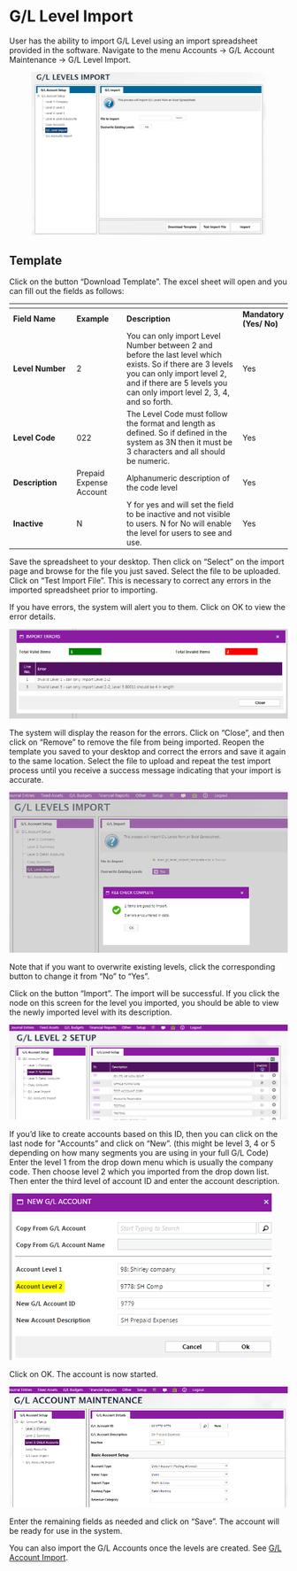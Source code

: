 # G/L Level Import

User has the ability to import G/L Level using an import spreadsheet provided in the software. Navigate to the menu Accounts -> G/L Account Maintenance -> G/L Level Import.

<figure><img src="../../../../.gitbook/assets/image (1236).png" alt=""><figcaption></figcaption></figure>

## Template <a href="#_toc10012383" id="_toc10012383"></a>

Click on the button “Download Template”. The excel sheet will open and you can fill out the fields as follows:

<table data-header-hidden><thead><tr><th width="139"></th><th width="109"></th><th width="382"></th><th></th></tr></thead><tbody><tr><td><strong>Field Name</strong></td><td><strong>Example</strong></td><td><strong>Description</strong></td><td><strong>Mandatory (Yes/ No)</strong></td></tr><tr><td><strong>Level Number</strong></td><td>2</td><td>You can only import Level Number between 2 and before the last level which exists. So if there are 3 levels you can only import level 2, and if there are 5 levels you can only import level 2, 3, 4, and so forth.</td><td>Yes</td></tr><tr><td><strong>Level Code</strong></td><td>022</td><td>The Level Code must follow the format and length as defined. So if defined in the system as 3N then it must be 3 characters and all should be numeric.</td><td>Yes</td></tr><tr><td><strong>Description</strong></td><td>Prepaid Expense Account</td><td>Alphanumeric description of the code level</td><td>Yes</td></tr><tr><td><strong>Inactive</strong></td><td>N</td><td>Y for yes and will set the field to be inactive and not visible to users. N for No will enable the level for users to see and use.</td><td>Yes</td></tr></tbody></table>

Save the spreadsheet to your desktop. Then click on “Select” on the import page and browse for the file you just saved. Select the file to be uploaded. Click on “Test Import File”. This is necessary to correct any errors in the imported spreadsheet prior to importing.

If you have errors, the system will alert you to them. Click on OK to view the error details.

![](<../../../../.gitbook/assets/2 (78).png>)

The system will display the reason for the errors. Click on “Close”, and then click on “Remove” to remove the file from being imported. Reopen the template you saved to your desktop and correct the errors and save it again to the same location. Select the file to upload and repeat the test import process until you receive a success message indicating that your import is accurate.

![](<../../../../.gitbook/assets/3 (28).png>)

Note that if you want to overwrite existing levels, click the corresponding button to change it from “No” to “Yes”.

Click on the button “Import”. The import will be successful. If you click the node on this screen for the level you imported, you should be able to view the newly imported level with its description.

![](<../../../../.gitbook/assets/4 (37).png>)

If you’d like to create accounts based on this ID, then you can click on the last node for "Accounts” and click on “New”. (this might be level 3, 4 or 5 depending on how many segments you are using in your full G/L Code) Enter the level 1 from the drop down menu which is usually the company code. Then choose level 2 which you imported from the drop down list. Then enter the third level of account ID and enter the account description.

![](<../../../../.gitbook/assets/5 (11).png>)

Click on OK. The account is now started.

![](<../../../../.gitbook/assets/6 (59).png>)

Enter the remaining fields as needed and click on “Save”. The account will be ready for use in the system.

You can also import the G/L Accounts once the levels are created. See [G/L Account Import](g-l-account-import.md).

